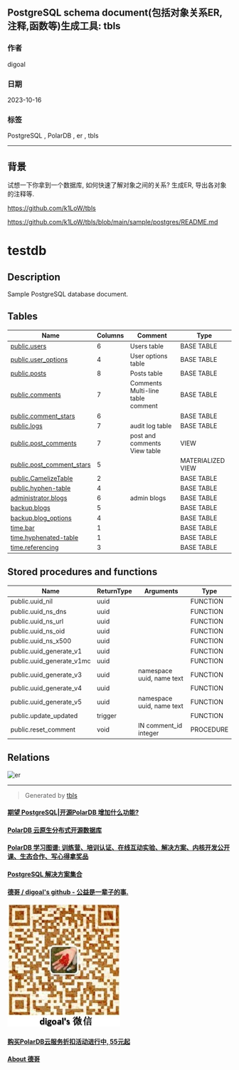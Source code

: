 ## PostgreSQL schema document(包括对象关系ER,注释,函数等)生成工具: tbls   
                    
### 作者                    
digoal                    
                    
### 日期                    
2023-10-16                   
                    
### 标签                    
PostgreSQL , PolarDB , er , tbls           
                    
----                    
                    
## 背景  
试想一下你拿到一个数据库, 如何快速了解对象之间的关系? 生成ER, 导出各对象的注释等.   
  
https://github.com/k1LoW/tbls  
  
https://github.com/k1LoW/tbls/blob/main/sample/postgres/README.md  
  
# testdb  
  
## Description  
  
Sample PostgreSQL database document.  
  
## Tables  
  
| Name | Columns | Comment | Type |  
| ---- | ------- | ------- | ---- |  
| [public.users](public.users.md) | 6 | Users table | BASE TABLE |  
| [public.user_options](public.user_options.md) | 4 | User options table | BASE TABLE |  
| [public.posts](public.posts.md) | 8 | Posts table | BASE TABLE |  
| [public.comments](public.comments.md) | 7 | Comments<br>Multi-line<br>table<br>comment | BASE TABLE |  
| [public.comment_stars](public.comment_stars.md) | 6 |  | BASE TABLE |  
| [public.logs](public.logs.md) | 7 | audit log table | BASE TABLE |  
| [public.post_comments](public.post_comments.md) | 7 | post and comments View table | VIEW |  
| [public.post_comment_stars](public.post_comment_stars.md) | 5 |  | MATERIALIZED VIEW |  
| [public.CamelizeTable](public.CamelizeTable.md) | 2 |  | BASE TABLE |  
| [public.hyphen-table](public.hyphen-table.md) | 4 |  | BASE TABLE |  
| [administrator.blogs](administrator.blogs.md) | 6 | admin blogs | BASE TABLE |  
| [backup.blogs](backup.blogs.md) | 5 |  | BASE TABLE |  
| [backup.blog_options](backup.blog_options.md) | 4 |  | BASE TABLE |  
| [time.bar](time.bar.md) | 1 |  | BASE TABLE |  
| [time.hyphenated-table](time.hyphenated-table.md) | 1 |  | BASE TABLE |  
| [time.referencing](time.referencing.md) | 3 |  | BASE TABLE |  
  
## Stored procedures and functions  
  
| Name | ReturnType | Arguments | Type |  
| ---- | ------- | ------- | ---- |  
| public.uuid_nil | uuid |  | FUNCTION |  
| public.uuid_ns_dns | uuid |  | FUNCTION |  
| public.uuid_ns_url | uuid |  | FUNCTION |  
| public.uuid_ns_oid | uuid |  | FUNCTION |  
| public.uuid_ns_x500 | uuid |  | FUNCTION |  
| public.uuid_generate_v1 | uuid |  | FUNCTION |  
| public.uuid_generate_v1mc | uuid |  | FUNCTION |  
| public.uuid_generate_v3 | uuid | namespace uuid, name text | FUNCTION |  
| public.uuid_generate_v4 | uuid |  | FUNCTION |  
| public.uuid_generate_v5 | uuid | namespace uuid, name text | FUNCTION |  
| public.update_updated | trigger |  | FUNCTION |  
| public.reset_comment | void | IN comment_id integer | PROCEDURE |  
  
## Relations  
  
![er](https://github.com/k1LoW/tbls/blob/main/sample/postgres/schema.svg)  
  
---  
  
> Generated by [tbls](https://github.com/k1LoW/tbls)  
  
  
#### [期望 PostgreSQL|开源PolarDB 增加什么功能?](https://github.com/digoal/blog/issues/76 "269ac3d1c492e938c0191101c7238216")
  
  
#### [PolarDB 云原生分布式开源数据库](https://github.com/ApsaraDB "57258f76c37864c6e6d23383d05714ea")
  
  
#### [PolarDB 学习图谱: 训练营、培训认证、在线互动实验、解决方案、内核开发公开课、生态合作、写心得拿奖品](https://www.aliyun.com/database/openpolardb/activity "8642f60e04ed0c814bf9cb9677976bd4")
  
  
#### [PostgreSQL 解决方案集合](../201706/20170601_02.md "40cff096e9ed7122c512b35d8561d9c8")
  
  
#### [德哥 / digoal's github - 公益是一辈子的事.](https://github.com/digoal/blog/blob/master/README.md "22709685feb7cab07d30f30387f0a9ae")
  
  
![digoal's wechat](../pic/digoal_weixin.jpg "f7ad92eeba24523fd47a6e1a0e691b59")
  
  
#### [购买PolarDB云服务折扣活动进行中, 55元起](https://www.aliyun.com/activity/new/polardb-yunparter?userCode=bsb3t4al "e0495c413bedacabb75ff1e880be465a")
  
  
#### [About 德哥](https://github.com/digoal/blog/blob/master/me/readme.md "a37735981e7704886ffd590565582dd0")
  

